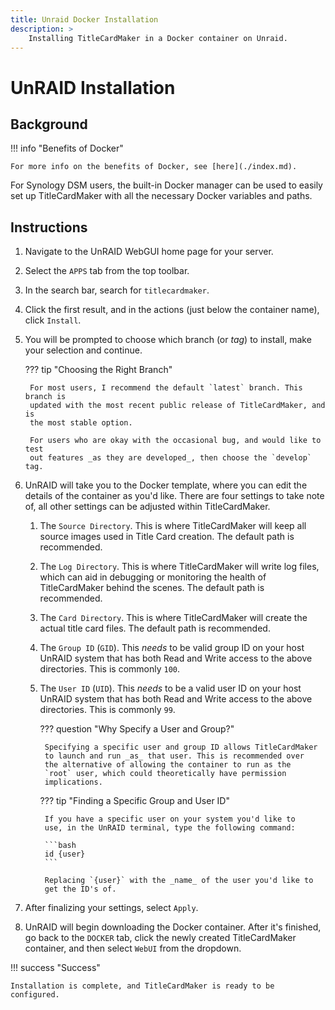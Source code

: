 ```yaml
---
title: Unraid Docker Installation
description: >
    Installing TitleCardMaker in a Docker container on Unraid.
---
```


# UnRAID Installation
## Background

!!! info "Benefits of Docker"

    For more info on the benefits of Docker, see [here](./index.md).

For Synology DSM users, the built-in Docker manager can be used to easily set up
TitleCardMaker with all the necessary Docker variables and paths.

## Instructions

1. Navigate to the UnRAID WebGUI home page for your server.

2. Select the `APPS` tab from the top toolbar.

3. In the search bar, search for `titlecardmaker`.

4. Click the first result, and in the actions (just below the container
name), click `Install`.

5. You will be prompted to choose which branch (or _tag_) to install,
make your selection and continue.

    ??? tip "Choosing the Right Branch"

        For most users, I recommend the default `latest` branch. This branch is
        updated with the most recent public release of TitleCardMaker, and is
        the most stable option.

        For users who are okay with the occasional bug, and would like to test
        out features _as they are developed_, then choose the `develop` tag.

6. UnRAID will take you to the Docker template, where you can edit the
details of the container as you'd like. There are four settings to take
note of, all other settings can be adjusted within TitleCardMaker.

    1. The `Source Directory`. This is where TitleCardMaker will keep
    all source images used in Title Card creation. The default path is
    recommended.

    2. The `Log Directory`. This is where TitleCardMaker will write log
    files, which can aid in debugging or monitoring the health of
    TitleCardMaker behind the scenes. The default path is recommended.

    3. The `Card Directory`. This is where TitleCardMaker will create
    the actual title card files. The default path is recommended.

    4. The `Group ID` (`GID`). This _needs_ to be valid group ID on your
    host UnRAID system that has both Read and Write access to the above
    directories. This is commonly `100`.

    5. The `User ID` (`UID`). This _needs_ to be a valid user ID on your
    host UnRAID system that has both Read and Write access to the above
    directories. This is commonly `99`.

        ??? question "Why Specify a User and Group?"

            Specifying a specific user and group ID allows TitleCardMaker
            to launch and run _as_ that user. This is recommended over
            the alternative of allowing the container to run as the
            `root` user, which could theoretically have permission
            implications. 

        ??? tip "Finding a Specific Group and User ID"

            If you have a specific user on your system you'd like to
            use, in the UnRAID terminal, type the following command:

            ```bash
            id {user}
            ```

            Replacing `{user}` with the _name_ of the user you'd like to
            get the ID's of.

7. After finalizing your settings, select `Apply`.

8. UnRAID will begin downloading the Docker container. After it's
finished, go back to the `DOCKER` tab, click the newly created
TitleCardMaker container, and then select `WebUI` from the dropdown.

!!! success "Success"

    Installation is complete, and TitleCardMaker is ready to be
    configured.

